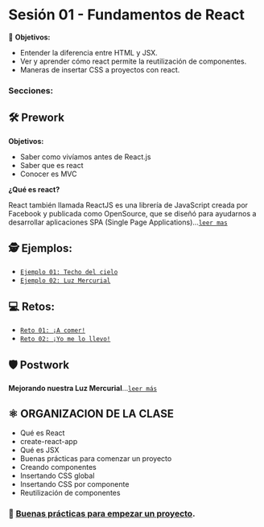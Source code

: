 # Sesión 01 - Fundamentos de React

🎯 **Objetivos:**

+ Entender la diferencia entre HTML y JSX.
+ Ver y aprender cómo react permite la reutilización de componentes.
+ Maneras de insertar CSS a proyectos con react.

### Secciones:

## 🛠 Prework

**Objetivos:**

+ Saber como vivíamos antes de React.js
+ Saber que es react
+ Conocer es MVC

**¿Qué es react?**

React también llamada ReactJS es una librería de JavaScript creada por Facebook y publicada como OpenSource, que se diseñó para ayudarnos a desarrollar aplicaciones SPA (Single Page Applications)...[`leer mas`](Prework)

## 🕵 Ejemplos:

+ [`Ejemplo 01: Techo del cielo`](Ejemplo-01)
+ [`Ejemplo 02: Luz Mercurial`](Ejemplo-02)

## 💻 Retos:

+ [`Reto 01: ¡A comer!`](Reto-01)
+ [`Reto 02: ¡Yo me lo llevo!`](Reto-02)

## 🛡 Postwork

**Mejorando nuestra Luz Mercurial**...[`leer más`](Postwork/)


## ⚛ ORGANIZACION DE LA CLASE
+ Qué es React
+ create-react-app
+ Qué es JSX
+ Buenas prácticas para comenzar un proyecto
+ Creando componentes
+ Insertando CSS global
+ Insertando CSS por componente
+ Reutilización de componentes

### 🎩 [Buenas prácticas para empezar un proyecto](../BuenasPracticas/EmpezandoProyectos/Readme.md).
